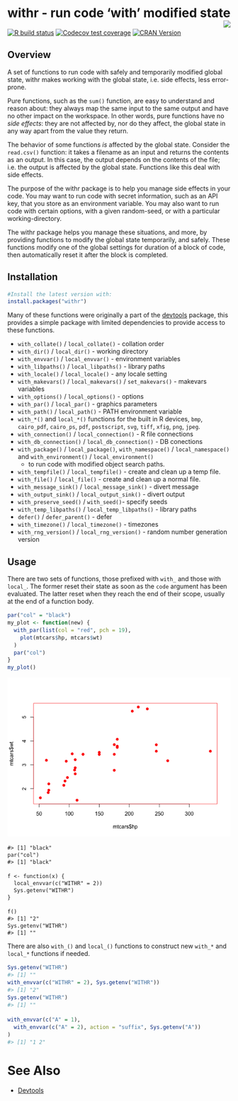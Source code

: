
<!-- README.md is generated from README.Rmd. Please edit that file -->

# withr - run code ‘with’ modified state <img src="man/figures/logo.png" align="right" />

<!-- badges: start -->

[![R build
status](https://github.com/r-lib/withr/workflows/R-CMD-check/badge.svg)](https://github.com/r-lib/withr/actions)
[![Codecov test
coverage](https://codecov.io/gh/r-lib/withr/branch/master/graph/badge.svg)](https://codecov.io/gh/r-lib/withr?branch=master)
[![CRAN
Version](http://www.r-pkg.org/badges/version/withr)](http://www.r-pkg.org/pkg/withr)
<!-- badges: end -->

## Overview

A set of functions to run code with safely and temporarily modified
global state, withr makes working with the global state, i.e. side
effects, less error-prone.

Pure functions, such as the `sum()` function, are easy to understand and
reason about: they always map the same input to the same output and have
no other impact on the workspace. In other words, pure functions have no
*side effects*: they are not affected by, nor do they affect, the global
state in any way apart from the value they return.

The behavior of some functions *is* affected by the global state.
Consider the `read.csv()` function: it takes a filename as an input and
returns the contents as an output. In this case, the output depends on
the contents of the file; i.e. the output is affected by the global
state. Functions like this deal with side effects.

The purpose of the withr package is to help you manage side effects in
your code. You may want to run code with secret information, such as an
API key, that you store as an environment variable. You may also want to
run code with certain options, with a given random-seed, or with a
particular working-directory.

The withr package helps you manage these situations, and more, by
providing functions to modify the global state temporarily, and safely.
These functions modify one of the global settings for duration of a
block of code, then automatically reset it after the block is completed.

## Installation

``` r
#Install the latest version with:
install.packages("withr")
```

Many of these functions were originally a part of the
[devtools](https://github.com/hadley/devtools) package, this provides a
simple package with limited dependencies to provide access to these
functions.

  - `with_collate()` / `local_collate()` - collation order
  - `with_dir()` / `local_dir()` - working directory
  - `with_envvar()` / `local_envvar()` - environment variables
  - `with_libpaths()` / `local_libpaths()` - library paths
  - `with_locale()` / `local_locale()` - any locale setting
  - `with_makevars()` / `local_makevars()` / `set_makevars()` - makevars
    variables
  - `with_options()` / `local_options()` - options
  - `with_par()` / `local_par()` - graphics parameters
  - `with_path()` / `local_path()` - PATH environment variable
  - `with_*()` and `local_*()` functions for the built in R devices,
    `bmp`, `cairo_pdf`, `cairo_ps`, `pdf`, `postscript`, `svg`, `tiff`,
    `xfig`, `png`, `jpeg`.
  - `with_connection()` / `local_connection()` - R file connections
  - `with_db_connection()` / `local_db_connection()` - DB conections
  - `with_package()` / `local_package()`, `with_namespace()` /
    `local_namespace()` and `with_environment()` / `local_environment()`
    - to run code with modified object search paths.
  - `with_tempfile()` / `local_tempfile()` - create and clean up a temp
    file.
  - `with_file()` / `local_file()` - create and clean up a normal file.
  - `with_message_sink()` / `local_message_sink()` - divert message
  - `with_output_sink()` / `local_output_sink()` - divert output
  - `with_preserve_seed()` / `with_seed()`- specify seeds
  - `with_temp_libpaths()` / `local_temp_libpaths()` - library paths
  - `defer()` / `defer_parent()` - defer
  - `with_timezone()` / `local_timezone()` - timezones
  - `with_rng_version()` / `local_rng_version()` - random number
    generation version

## Usage

There are two sets of functions, those prefixed with `with_` and those
with `local_`. The former reset their state as soon as the `code`
argument has been evaluated. The latter reset when they reach the end of
their scope, usually at the end of a function body.

``` r
par("col" = "black")
my_plot <- function(new) {
  with_par(list(col = "red", pch = 19),
    plot(mtcars$hp, mtcars$wt)
  )
  par("col")
}
my_plot()
```

![](README-unnamed-chunk-3-1.png)<!-- -->

    #> [1] "black"
    par("col")
    #> [1] "black"
    
    f <- function(x) {
      local_envvar(c("WITHR" = 2))
      Sys.getenv("WITHR")
    }
    
    f()
    #> [1] "2"
    Sys.getenv("WITHR")
    #> [1] ""

There are also `with_()` and `local_()` functions to construct new
`with_*` and `local_*` functions if needed.

``` r
Sys.getenv("WITHR")
#> [1] ""
with_envvar(c("WITHR" = 2), Sys.getenv("WITHR"))
#> [1] "2"
Sys.getenv("WITHR")
#> [1] ""

with_envvar(c("A" = 1),
  with_envvar(c("A" = 2), action = "suffix", Sys.getenv("A"))
)
#> [1] "1 2"
```

# See Also

  - [Devtools](https://github.com/hadley/devtools)

